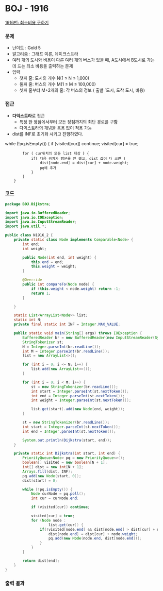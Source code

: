 
# BOJ - 1916

[1916번: 최소비용 구하기](https://www.acmicpc.net/problem/1916)

### 문제

- 난이도 : Gold 5
- 알고리즘 : 그래프 이론,  데이크스트라
- 여러 개의 도시와 비용이 다른 여러 개의 버스가 있을 때, A도시에서 B도시로 가는데 드는 최소 비용을 출력하는 문제
- 입력
    - 첫째 줄: 도시의 개수 N(1 ≤ N ≤ 1,000)
    - 둘째 줄: 버스의 개수 M(1 ≤ M ≤ 100,000)
    - 셋째 줄부터 M+2개의 줄: 각 버스의 정보 ( 출발 `도시, 도착 도시, 비용)

### 접근

- **다익스트라**로 접근
    - 특정 한 정점에서부터 모든 정점까지의 최단 경로를 구함
    - 다익스트라의 개념을 응용 없이 적용 가능
- dist를 INF로 초기화 시키고 진행하였다.

 while (!pq.isEmpty()) {
            if (visited[cur]) continue;
            visited[cur] = true;

            for ( cur위치의 모든 list 대상 ) {
                if( 다음 위치가 방문을 안 했고, dist 값이 더 크면 )
                    dist[node.end] = dist[cur] + node.weight;
                    pq에 추가
                }
            }
        }

### 코드

```java
package BOJ.Dijkstra;

import java.io.BufferedReader;
import java.io.IOException;
import java.io.InputStreamReader;
import java.util.*;

public class N1916_2 {
    private static class Node implements Comparable<Node> {
        int end;
        int weight;

        public Node(int end, int weight) {
            this.end = end;
            this.weight = weight;
        }

        @Override
        public int compareTo(Node node) {
            if (this.weight < node.weight) return -1;
            return 1;
        }

    }

    static List<ArrayList<Node>> list;
    static int N;
    private final static int INF = Integer.MAX_VALUE;

    public static void main(String[] args) throws IOException {
        BufferedReader br = new BufferedReader(new InputStreamReader(System.in));
        StringTokenizer st;
        N = Integer.parseInt(br.readLine());
        int M = Integer.parseInt(br.readLine());
        list = new ArrayList<>();

        for (int i = 0; i <= N; i++) {
            list.add(new ArrayList<>());
        }

        for (int i = 0; i < M; i++) {
            st = new StringTokenizer(br.readLine());
            int start = Integer.parseInt(st.nextToken());
            int end = Integer.parseInt(st.nextToken());
            int weight = Integer.parseInt(st.nextToken());

            list.get(start).add(new Node(end, weight));
        }

        st = new StringTokenizer(br.readLine());
        int start = Integer.parseInt(st.nextToken());
        int end = Integer.parseInt(st.nextToken());

        System.out.println(Dijkstra(start, end));
    }

    private static int Dijkstra(int start, int end) {
        PriorityQueue<Node> pq = new PriorityQueue<>();
        boolean[] visited = new boolean[N + 1];
        int[] dist = new int[N + 1];
        Arrays.fill(dist, INF);
        pq.add(new Node(start, 0));
        dist[start] = 0;

        while (!pq.isEmpty()) {
            Node curNode = pq.poll();
            int cur = curNode.end;

            if (visited[cur]) continue;

            visited[cur] = true;
            for (Node node :
                    list.get(cur)) {
                if(!visited[node.end] && dist[node.end] > dist[cur] + node.weight){
                    dist[node.end] = dist[cur] + node.weight;
                    pq.add(new Node(node.end, dist[node.end]));
                }
            }
        }

        return dist[end];
    }
}
```

### 출력 결과
